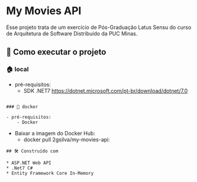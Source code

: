 #  My Movies API
Esse projeto trata de um exercício de Pós-Graduação Latus Sensu do curso de Arquitetura de Software Distribuído da PUC Minas. 

## 📍 Como executar o projeto

### 🏠 local

- pré-requisitos:
    - SDK .NET7
        https://dotnet.microsoft.com/pt-br/download/dotnet/7.0

```

### 🐳 docker

- pré-requisitos:
    - Docker

```
- Baixar a imagem do Docker Hub: 
   - docker pull 2gsilva/my-movies-api:<tag desejada>
   
```
## 🛠️ Construído com

* ASP.NET Web API
* .Net7 C#
* Entity Framework Core In-Memory
